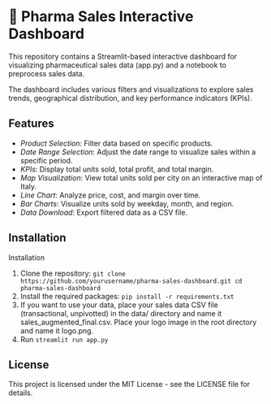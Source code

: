 # 💊 Pharma Sales Interactive Dashboard 
This repository contains a Streamlit-based interactive dashboard for visualizing pharmaceutical sales data (app.py) and a notebook to preprocess sales data. 

The dashboard includes various filters and visualizations to explore sales trends, geographical distribution, and key performance indicators (KPIs).

## Features
- *Product Selection*: Filter data based on specific products.
- *Date Range Selection*: Adjust the date range to visualize sales within a specific period.
- *KPIs*: Display total units sold, total profit, and total margin.
- *Map Visualization*: View total units sold per city on an interactive map of Italy.
- *Line Chart*: Analyze price, cost, and margin over time.
- *Bar Charts*: Visualize units sold by weekday, month, and region.
- *Data Download*: Export filtered data as a CSV file.

## Installation
Installation
1. Clone the repository:
`git clone https://github.com/yourusername/pharma-sales-dashboard.git
cd pharma-sales-dashboard`
2. Install the required packages:
`pip install -r requirements.txt`
3. If you want to use your data, place your sales data CSV file (transactional, unpivotted) in the data/ directory and name it sales_augmented_final.csv. Place your logo image in the root directory and name it logo.png.
4. Run `streamlit run app.py`

## License
This project is licensed under the MIT License - see the LICENSE file for details.
